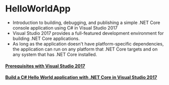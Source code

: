 # HelloWorldApp
- Introduction to building, debugging, and publishing a simple .NET Core console application using C# in Visual Studio 2017
- Visual Studio 2017 provides a full-featured development environment for building .NET Core applications. 
- As long as the application doesn't have platform-specific dependencies, the application can run on any platform that .NET Core targets and on any system that has .NET Core installed.

#### [Prerequisites with Visual Studio 2017](https://docs.microsoft.com/en-gb/dotnet/core/windows-prerequisites?tabs=netcore2x)

#### [Build a C# Hello World application with .NET Core in Visual Studio 2017](https://docs.microsoft.com/en-gb/dotnet/core/tutorials/with-visual-studio)
